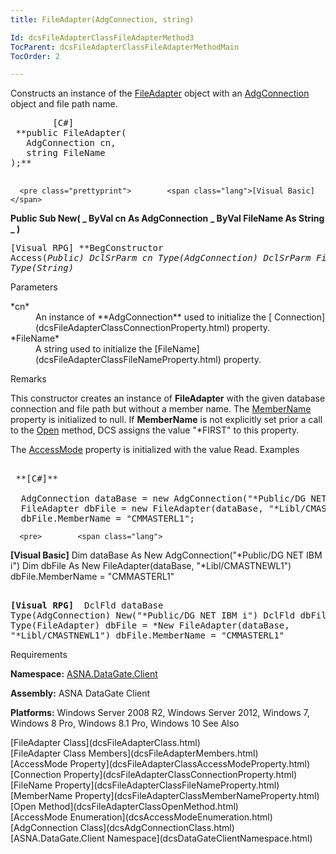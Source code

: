 ```yaml
---
title: FileAdapter(AdgConnection, string)

Id: dcsFileAdapterClassFileAdapterMethod3
TocParent: dcsFileAdapterClassFileAdapterMethodMain
TocOrder: 2

---
```


Constructs an instance of the [FileAdapter](dcsFileAdapterClass.html) object with an [AdgConnection](dcsAdgConnectionClass.html) object and file path name.
<pre class="prettyprint">        <span class="lang">[C#]</span>
 **public FileAdapter(
   AdgConnection cn,
   string FileName
);** 
      </pre>
      <pre class="prettyprint">        <span class="lang">[Visual Basic] </span>
 **Public Sub New( _
   ByVal cn As AdgConnection _
   ByVal FileName As String _
)** 
      </pre>
      <pre class="prettyprint">        <span class="lang">[Visual RPG]</span>
 **BegConstructor Access(*Public)
   DclSrParm cn Type(AdgConnection)
   DclSrParm FileName Type(*String)** 
      </pre>

Parameters

<dl>
        <dt>
 *cn* 
        </dt>
        <dd>An instance of **AdgConnection**  used to initialize the [
							Connection](dcsFileAdapterClassConnectionProperty.html) property. </dd>
        <dt>
 *FileName* 
        </dt>
        <dd>A string used to initialize the [FileName](dcsFileAdapterClassFileNameProperty.html) property.
							</dd>
</dl>

Remarks

This constructor creates an instance of **FileAdapter** with the given database connection and file path but without a member name. The [MemberName](dcsFileAdapterClassMemberNameProperty.html) property is initialized to null. If **MemberName** is not explicitly set prior a call to the [Open](dcsFileAdapterClassOpenMethod.html) method, DCS assigns the value "*FIRST" to this property.

The [AccessMode](dcsFileAdapterClassAccessModeProperty.html) property is initialized with the value Read.
Examples

<pre>        <span class="lang">
 **[C#]** 
        </span>
  AdgConnection dataBase = new AdgConnection("*Public/DG NET IBM i");
  FileAdapter dbFile = new FileAdapter(dataBase, "*Libl/CMASTNEWL1");
  dbFile.MemberName = "CMMASTERL1";</pre>
      <pre>        <span class="lang">
 **[Visual Basic]** 
        </span>
  Dim dataBase As New AdgConnection("*Public/DG NET IBM i")
  Dim dbFile As New FileAdapter(dataBase, "*Libl/CMASTNEWL1")
  dbFile.MemberName = "CMMASTERL1"</pre>
      <pre class="prettyprint">
        <span class="lang">
 **[Visual RPG]** 
        </span>
  DclFld dataBase Type(AdgConnection) New("*Public/DG NET IBM i")
  DclFld dbFile Type(FileAdapter)
  dbFile = *New FileAdapter(dataBase, "*Libl/CMASTNEWL1")
  dbFile.MemberName = "CMMASTERL1"</pre>

Requirements

**Namespace:** [ASNA.DataGate.Client](dcsDataGateClientNamespace.html) 

**Assembly:** ASNA DataGate Client

**Platforms:** Windows Server 2008 R2, Windows Server 2012, Windows 7, Windows 8 Pro, Windows 8.1 Pro, Windows 10
See Also

<dl />
      [FileAdapter Class](dcsFileAdapterClass.html)
      <br />
      [FileAdapter Class Members](dcsFileAdapterMembers.html)
      <br />
      [AccessMode Property](dcsFileAdapterClassAccessModeProperty.html)
      <br />
      [Connection Property](dcsFileAdapterClassConnectionProperty.html)
      <br />
      [FileName Property](dcsFileAdapterClassFileNameProperty.html)
      <br />
      [MemberName Property](dcsFileAdapterClassMemberNameProperty.html)
      <br />
      [Open Method](dcsFileAdapterClassOpenMethod.html)
      <br />
      [AccessMode Enumeration](dcsAccessModeEnumeration.html)
      <br />
      [AdgConnection Class](dcsAdgConnectionClass.html)
      <br />
      [ASNA.DataGate.Client Namespace](dcsDataGateClientNamespace.html)

